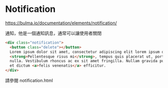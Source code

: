 # Notification

https://bulma.io/documentation/elements/notification/

通知，他是一個通知訊息，通常可以讓使用者關閉

```html
<div class="notification">
  <button class="delete"></button>
  Lorem ipsum dolor sit amet, consectetur adipiscing elit lorem ipsum dolor.
  <strong>Pellentesque risus mi</strong>, tempus quis placerat ut, porta nec
  nulla. Vestibulum rhoncus ac ex sit amet fringilla. Nullam gravida purus diam,
  et dictum <a>felis venenatis</a> efficitur.
</div>
```

請參閱 notification.html